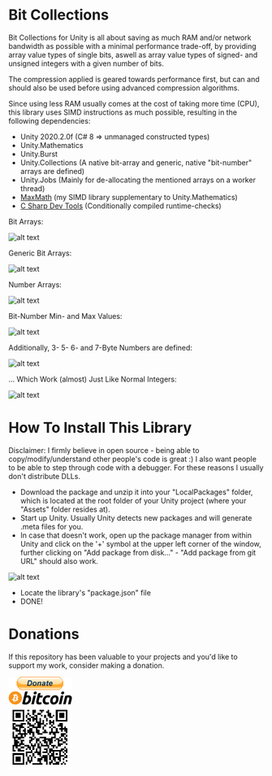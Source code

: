 # Bit Collections

Bit Collections for Unity is all about saving as much RAM and/or network bandwidth as possible with a minimal performance trade-off, by providing array value types of single bits, aswell as array value types of signed- and unsigned integers with a given number of bits.

The compression applied is geared towards performance first, but can and should also be used before using advanced compression algorithms. 

Since using less RAM usually comes at the cost of taking more time (CPU), this library uses SIMD instructions as much possible, resulting in the following dependencies:

- Unity 2020.2.0f (C# 8 => unmanaged constructed types)
- Unity.Mathematics
- Unity.Burst
- Unity.Collections (A native bit-array and generic, native "bit-number" arrays are defined)
- Unity.Jobs (Mainly for de-allocating the mentioned arrays on a worker thread)
- [MaxMath](https://github.com/MrUnbelievable92/MaxMath) (my SIMD library supplementary to Unity.Mathematics)
- [C Sharp Dev Tools](https://github.com/MrUnbelievable92/C-Sharp-Dev-Tools) (Conditionally compiled runtime-checks)






Bit Arrays:

![alt text](https://i.imgur.com/NvwjrnH.png)




Generic Bit Arrays:

![alt text](https://i.imgur.com/mvWMvll.png)




Number Arrays:

![alt text](https://i.imgur.com/ViNwApd.png)




Bit-Number Min- and Max Values:

![alt text](https://i.imgur.com/snM6KaI.png)




Additionally, 3- 5- 6- and 7-Byte Numbers are defined:

![alt text](https://i.imgur.com/Gl8eguA.png)




... Which Work (almost) Just Like Normal Integers:

![alt text](https://i.imgur.com/KD670VA.png)


# How To Install This Library

Disclaimer: I firmly believe in open source - being able to copy/modify/understand other people's code is great :)
I also want people to be able to step through code with a debugger.
For these reasons I usually don't distribute DLLs.

- Download the package and unzip it into your "LocalPackages" folder, which is located at the root folder of your Unity project (where your "Assets" folder resides at).
- Start up Unity. Usually Unity detects new packages and will generate .meta files for you.
- In case that doesn't work, open up the package manager from within Unity and click on the '+' symbol at the upper left corner of the window, further clicking on "Add package from disk..." - "Add package from git URL" should also work.

![alt text](https://i.imgur.com/QcqF96e.png)

- Locate the library's "package.json" file
- DONE! 

# Donations

If this repository has been valuable to your projects and you'd like to support my work, consider making a donation.

[![donate](https://github.com/MrUnbelievable92/Bit-Collections/blob/master/donate_bitcoin.png)](https://raw.githubusercontent.com/MrUnbelievable92/Bit-Collections/master/bitcoin_address.txt)
